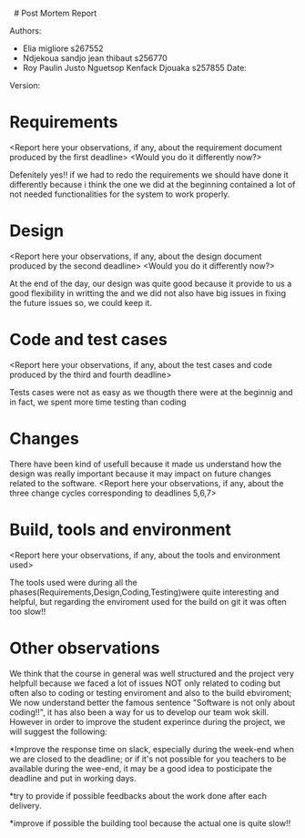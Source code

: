﻿﻿﻿﻿﻿﻿﻿﻿﻿﻿﻿﻿﻿﻿ ﻿ ﻿﻿# Post Mortem ReportAuthors:- Elia migliore s267552- Ndjekoua sandjo jean thibaut s256770- Roy Paulin Justo Nguetsop Kenfack Djouaka s257855Date:Version:<This document is about your observations and lessons learnt on the project. They will not be used to grade the project> # Requirements<Report here your observations, if any, about the requirement document produced by the first deadline><Would you do it differently now?>Defenitely yes!! if we had to redo the requirements we should have done it differently because i think the one we did at the beginning contained a lot of not needed functionalities for the system to work properly.# Design<Report here your observations, if any, about the design  document produced by the second  deadline><Would you do it differently now?>At the end of the day, our design was quite good because it provide to us a good flexibility in writting the and we did not also have big issues in fixing the future issues so, we could keep it.# Code and test cases<Report here your observations, if any, about the test cases and code produced by the third and fourth deadline>Tests cases were not as easy as we thougth there were at the beginnig and in fact, we spent more time testing than coding# ChangesThere have been kind of usefull because it made us understand how the design was really important because it may impact on future changes related to the software.<Report here your observations, if any, about the three change cycles corresponding to deadlines 5,6,7># Build, tools and environment<Report here your observations, if any, about the tools and environment used>The tools used were during all the phases(Requirements,Design,Coding,Testing)were quite interesting and helpful, but regarding the enviroment used for the build on git it was often too slow!!# Other observations<Report here any other comment or suggestion >We think that the course in general was well structured and the project very helpfull because we faced a lot of issues NOT only related to coding but often also to coding or testing enviroment and also to the build ebviroment; We now understand better the famous sentence "Software is not only about coding!!", it has also been a way for us to develop our team wok skill. However in order to improve the student experince during the project, we will suggest the following:*Improve the response time on slack, especially during the week-end when we are closed to the deadline; or if it's not possible for you teachers to be available during the wee-end, it may be a good idea to posticipate the deadline and put in working days.*try to provide if possible feedbacks about the work done after each delivery.*improve if possible the building tool because the actual one is quite slow!!